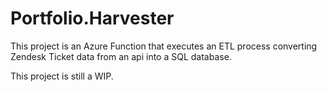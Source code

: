 # Portfolio.Harvester

This project is an Azure Function that executes an ETL process converting Zendesk Ticket data from an api into a SQL database.

This project is still a WIP.
